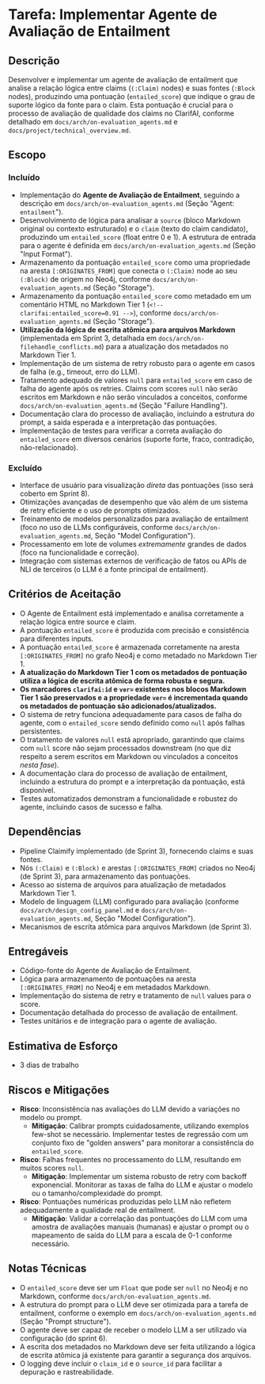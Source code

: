 # Tarefa: Implementar Agente de Avaliação de Entailment

## Descrição
Desenvolver e implementar um agente de avaliação de entailment que analise a relação lógica entre claims (`(:Claim)` nodes) e suas fontes (`:Block` nodes), produzindo uma pontuação (`entailed_score`) que indique o grau de suporte lógico da fonte para o claim. Esta pontuação é crucial para o processo de avaliação de qualidade dos claims no ClarifAI, conforme detalhado em `docs/arch/on-evaluation_agents.md` e `docs/project/technical_overview.md`.

## Escopo

### Incluído
- Implementação do **Agente de Avaliação de Entailment**, seguindo a descrição em `docs/arch/on-evaluation_agents.md` (Seção "Agent: `entailment`").
- Desenvolvimento de lógica para analisar a `source` (bloco Markdown original ou contexto estruturado) e o `claim` (texto do claim candidato), produzindo um `entailed_score` (float entre 0 e 1). A estrutura de entrada para o agente é definida em `docs/arch/on-evaluation_agents.md` (Seção "Input Format").
- Armazenamento da pontuação `entailed_score` como uma propriedade na aresta `[:ORIGINATES_FROM]` que conecta o `(:Claim)` node ao seu `(:Block)` de origem no Neo4j, conforme `docs/arch/on-evaluation_agents.md` (Seção "Storage").
- Armazenamento da pontuação `entailed_score` como metadado em um comentário HTML no Markdown Tier 1 (`<!-- clarifai:entailed_score=0.91 -->`), conforme `docs/arch/on-evaluation_agents.md` (Seção "Storage").
- **Utilização da lógica de escrita atômica para arquivos Markdown** (implementada em Sprint 3, detalhada em `docs/arch/on-filehandle_conflicts.md`) para a atualização dos metadados no Markdown Tier 1.
- Implementação de um sistema de retry robusto para o agente em casos de falha (e.g., timeout, erro do LLM).
- Tratamento adequado de valores `null` para `entailed_score` em caso de falha do agente após os retries. Claims com scores `null` não serão escritos em Markdown e não serão vinculados a conceitos, conforme `docs/arch/on-evaluation_agents.md` (Seção "Failure Handling").
- Documentação clara do processo de avaliação, incluindo a estrutura do prompt, a saída esperada e a interpretação das pontuações.
- Implementação de testes para verificar a correta avaliação do `entailed_score` em diversos cenários (suporte forte, fraco, contradição, não-relacionado).

### Excluído
- Interface de usuário para visualização *direta* das pontuações (isso será coberto em Sprint 8).
- Otimizações avançadas de desempenho que vão além de um sistema de retry eficiente e o uso de prompts otimizados.
- Treinamento de modelos personalizados para avaliação de entailment (foco no uso de LLMs configuráveis, conforme `docs/arch/on-evaluation_agents.md`, Seção "Model Configuration").
- Processamento em lote de volumes *extremamente* grandes de dados (foco na funcionalidade e correção).
- Integração com sistemas externos de verificação de fatos ou APIs de NLI de terceiros (o LLM é a fonte principal de entailment).

## Critérios de Aceitação
- O Agente de Entailment está implementado e analisa corretamente a relação lógica entre source e claim.
- A pontuação `entailed_score` é produzida com precisão e consistência para diferentes inputs.
- A pontuação `entailed_score` é armazenada corretamente na aresta `[:ORIGINATES_FROM]` no grafo Neo4j e como metadado no Markdown Tier 1.
- **A atualização do Markdown Tier 1 com os metadados de pontuação utiliza a lógica de escrita atômica de forma robusta e segura.**
- **Os marcadores `clarifai:id` e `ver=` existentes nos blocos Markdown Tier 1 são preservados e a propriedade `ver=` é incrementada quando os metadados de pontuação são adicionados/atualizados.**
- O sistema de retry funciona adequadamente para casos de falha do agente, com o `entailed_score` sendo definido como `null` após falhas persistentes.
- O tratamento de valores `null` está apropriado, garantindo que claims com `null` score não sejam processados downstream (no que diz respeito a serem escritos em Markdown ou vinculados a conceitos *nesta fase*).
- A documentação clara do processo de avaliação de entailment, incluindo a estrutura do prompt e a interpretação da pontuação, está disponível.
- Testes automatizados demonstram a funcionalidade e robustez do agente, incluindo casos de sucesso e falha.

## Dependências
- Pipeline Claimify implementado (de Sprint 3), fornecendo claims e suas fontes.
- Nós `(:Claim)` e `(:Block)` e arestas `[:ORIGINATES_FROM]` criados no Neo4j (de Sprint 3), para armazenamento das pontuações.
- Acesso ao sistema de arquivos para atualização de metadados Markdown Tier 1.
- Modelo de linguagem (LLM) configurado para avaliação (conforme `docs/arch/design_config_panel.md` e `docs/arch/on-evaluation_agents.md`, Seção "Model Configuration").
- Mecanismos de escrita atômica para arquivos Markdown (de Sprint 3).

## Entregáveis
- Código-fonte do Agente de Avaliação de Entailment.
- Lógica para armazenamento de pontuações na aresta `[:ORIGINATES_FROM]` no Neo4j e em metadados Markdown.
- Implementação do sistema de retry e tratamento de `null` values para o score.
- Documentação detalhada do processo de avaliação de entailment.
- Testes unitários e de integração para o agente de avaliação.

## Estimativa de Esforço
- 3 dias de trabalho

## Riscos e Mitigações
- **Risco**: Inconsistência nas avaliações do LLM devido a variações no modelo ou prompt.
  - **Mitigação**: Calibrar prompts cuidadosamente, utilizando exemplos few-shot se necessário. Implementar testes de regressão com um conjunto fixo de "golden answers" para monitorar a consistência do `entailed_score`.
- **Risco**: Falhas frequentes no processamento do LLM, resultando em muitos scores `null`.
  - **Mitigação**: Implementar um sistema robusto de retry com backoff exponencial. Monitorar as taxas de falha do LLM e ajustar o modelo ou o tamanho/complexidade do prompt.
- **Risco**: Pontuações numéricas produzidas pelo LLM não refletem adequadamente a qualidade real de entailment.
  - **Mitigação**: Validar a correlação das pontuações do LLM com uma amostra de avaliações manuais (humanas) e ajustar o prompt ou o mapeamento de saída do LLM para a escala de 0-1 conforme necessário.

## Notas Técnicas
- O `entailed_score` deve ser um `Float` que pode ser `null` no Neo4j e no Markdown, conforme `docs/arch/on-evaluation_agents.md`.
- A estrutura do prompt para o LLM deve ser otimizada para a tarefa de entailment, conforme o exemplo em `docs/arch/on-evaluation_agents.md` (Seção "Prompt structure").
- O agente deve ser capaz de receber o modelo LLM a ser utilizado via configuração (do sprint 6).
- A escrita dos metadados no Markdown deve ser feita utilizando a lógica de escrita atômica já existente para garantir a segurança dos arquivos.
- O logging deve incluir o `claim_id` e o `source_id` para facilitar a depuração e rastreabilidade.
